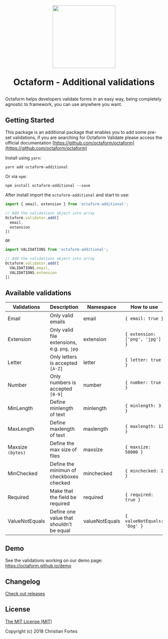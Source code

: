<h1 align="center">
  <img src="https://avatars2.githubusercontent.com/u/37938941?s=400&u=b7a61cbf6b9686cb78d50258213b256159dbb7af&v=4" height="200" width="200"/>
  <p align="center">Octaform - Additional validations</p>
</h1>

Octaform helps developers validate forms in an easy way, being completely agnostic to framework, you can use anywhere you want.

## Getting Started
This package is an additional package that enables you to add some pre-set validations, if you are searching for Octaform Validate please access the official documentation [https://github.com/octaform/octaform](https://github.com/octaform/octaform)

Install using `yarn`:
```
yarn add octaform-additional
```

Or via `npm`:
```
npm install octaform-additional --save
```

After install import the `octaform-additional` and start to use:

```js
import { email, extension } from 'octaform-additional';

// Add the validations object into array
Octaform.validator.add([
  email,
  extension
])
```

`OR`
```js
import VALIDATIONS from 'octaform-additional';

// Add the validations object into array
Octaform.validator.add([
  VALIDATIONS.email,
  VALIDATIONS.extension
])

```

## Available validations

Validations       | Description                                             | Namespace       | How to use
------------------|---------------------------------------------------------|-----------------|--------------------
Email             | Only valid emails                                       | email           | `{ email: true }`
Extension         | Only valid file extensions, e.g. `png`, `jpg`           | extension       | `{ extension: ['png', 'jpg'] }`
Letter            | Only letters is accepted `[A-Z]`                        | letter          | `{ letter: true }`
Number            | Only numbers is accepted `[0-9]`                        | number          | `{ number: true }`
MinLength         | Define minlength of text                                | minlength       | `{ minlength: 3 }`
MaxLength         | Define maxlength of text                                | maxlength       | `{ maxlength: 12 }`
Maxsize `(bytes)` | Define the max size of files                            | maxsize         | `{ maxsize: 50000 }`
MinChecked        | Define the minimun of checkboxes checked                | minchecked      | `{ minchecked: 2 }`
Required          | Make that the field be required                         | required        | `{ required: true }`
ValueNotEquals    | Define one value that shouldn't be equal                | valueNotEquals  | `{ valueNotEquals: 'Dog' }`

## Demo
See the validations working on our demo page: https://octaform.github.io/demo

## Changelog

[Check out releases](https://github.com/octaform/octaform-additional/releases)

## License

[The MIT License (MIT)](/LICENSE.md)

Copyright (c) 2018 Christian Fortes
